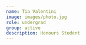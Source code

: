 ```yaml
---
name: Tia Valentini
image: images/photo.jpg
role: undergrad
group: active
description: Honours Student
---
```


